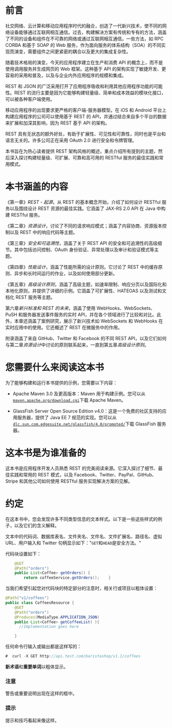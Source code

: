 # 前言

社交网络、云计算和移动应用程序时代的融合，创造了一代新兴技术，使不同的网络设备能够通过互联网相互通信。过去，构建解决方案有传统和专有的方法，涵盖了不同的设备和组件在不可靠的网络或通过互联网相互通信。一些方法，如 RPC CORBA 和基于 SOAP 的 Web 服务，作为面向服务的体系结构（SOA）的不同实现而演变，需要组件之间更紧密的耦合以及更大的集成复杂性。

随着技术格局的演变，今天的应用程序建立在生产和消费 API 的概念上，而不是使用调用服务并生成网页的 Web 框架。这种基于 API 的架构实现了敏捷开发、更容易的采用和普及，以及与企业内外应用程序的规模和集成。

REST 和 JSON 的广泛采用打开了应用程序吸收和利用其他应用程序功能的可能性。REST 的流行主要是因为它能够构建轻量级、简单和成本效益的模块化接口，可以被各种客户端使用。

移动应用程序的出现要求更严格的客户端-服务器模型。在 iOS 和 Android 平台上构建应用程序的公司可以使用基于 REST 的 API，并通过结合来自多个平台的数据来扩展和加深其影响，因为 REST 基于 API 的架构。

REST 具有无状态的额外好处，有助于扩展性、可见性和可靠性，同时也是平台和语言无关的。许多公司正在采用 OAuth 2.0 进行安全和令牌管理。

本书旨在为热心读者提供 REST 架构风格的概述，重点介绍所有提到的主题，然后深入探讨构建轻量级、可扩展、可靠和高可用的 RESTful 服务的最佳实践和常用模式。

# 本书涵盖的内容

《第一章》*REST - 起源*，从 REST 的基本概念开始，介绍了如何设计 RESTful 服务以及围绕设计 REST 资源的最佳实践。它涵盖了 JAX-RS 2.0 API 在 Java 中构建 RESTful 服务。

《第二章》*资源设计*，讨论了不同的请求响应模式；涵盖了内容协商、资源版本控制以及 REST 中的响应代码等主题。

《第三章》*安全和可追溯性*，涵盖了关于 REST API 的安全和可追溯性的高级细节。其中包括访问控制、OAuth 身份验证、异常处理以及审计和验证模式等主题。

《第四章》*性能设计*，涵盖了性能所需的设计原则。它讨论了 REST 中的缓存原则、异步和长时间运行的作业，以及如何使用部分更新。

《第五章》*高级设计原则*，涵盖了高级主题，如速率限制、响应分页以及国际化和本地化原则，并提供了详细的示例。它涵盖了可扩展性、HATEOAS 以及测试和文档化 REST 服务等主题。

第六章*新兴标准和 REST 的未来*，涵盖了使用 WebHooks、WebSockets、PuSH 和服务器发送事件服务的实时 API，并在各个领域进行了比较和对比。此外，本章还涵盖了案例研究，展示了新兴技术如 WebSockets 和 WebHooks 在实时应用中的使用。它还概述了 REST 在微服务中的作用。

附录涵盖了来自 GitHub、Twitter 和 Facebook 的不同 REST API，以及它们如何与第二章*资源设计*中讨论的原则联系起来，一直到第五章*高级设计原则*。

# 您需要什么来阅读这本书

为了能够构建和运行本书提供的示例，您需要以下内容：

+   Apache Maven 3.0 及更高版本：Maven 用于构建示例。您可以从[`maven.apache.org/download.cgi`](http://maven.apache.org/download.cgi)下载 Apache Maven。

+   GlassFish Server Open Source Edition v4.0：这是一个免费的社区支持的应用服务器，提供了 Java EE 7 规范的实现。您可以从[`dlc.sun.com.edgesuite.net/glassfish/4.0/promoted/`](http://dlc.sun.com.edgesuite.net/glassfish/4.0/promoted/)下载 GlassFish 服务器。

# 这本书是为谁准备的

这本书是应用程序开发人员熟悉 REST 的完美阅读来源。它深入探讨了细节、最佳实践和常用的 REST 模式，以及 Facebook、Twitter、PayPal、GitHub、Stripe 和其他公司如何使用 RESTful 服务实现解决方案的见解。

# 约定

在这本书中，您会发现许多不同类型信息的文本样式。以下是一些这些样式的例子，以及它们的含义解释。

文本中的代码词、数据库表名、文件夹名、文件名、文件扩展名、路径名、虚拟 URL、用户输入和 Twitter 句柄显示如下："`GET`和`HEAD`是安全方法。"

代码块设置如下：

```java
    @GET
    @Path("orders")
    public List<Coffee> getOrders() {
        return coffeeService.getOrders();    }
```

当我们希望引起您对代码块的特定部分的注意时，相关行或项目以粗体设置：

```java
@Path("v1/coffees")
public class CoffeesResource {
    @GET
    @Path("orders")
    @Produces(MediaType.APPLICATION_JSON)
    public List<Coffee> getCoffeeList( ){
      //Implementation goes here

    }
```

任何命令行输入或输出都是这样写的：

```java
#  curl -X GET http://api.test.com/baristashop/v1.1/coffees

```

**新术语**和**重要单词**以粗体显示。

### 注意

警告或重要说明出现在这样的框中。

### 提示

提示和技巧看起来像这样。
